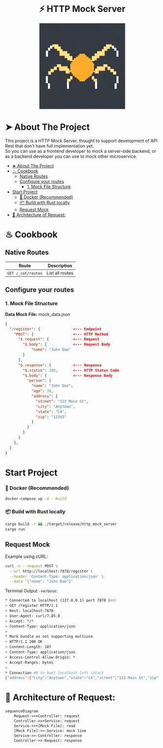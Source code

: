 <div align="center">
  <h1>⚡️ HTTP Mock Server</h1>
  <img src="./docs/logo.png">
</div>

# ➤ About The Project

This project is a HTTP Mock Server, thought to support development of API Rest that don't have full implementation yet.  
So you can use as a frontend developer to mock a server-side backend, or as a backend developer you can use to mock other microservice.

- [➤ About The Project](#-about-the-project)
- [♨︎ Cookbook](#︎-cookbook)
  - [Native Routes](#native-routes)
  - [Configure your routes](#configure-your-routes)
    - [1. Mock File Structure](#1-mock-file-structure)
- [Start Project](#start-project)
    - [🐳 Docker (Recommended)](#-docker-recommended)
    - [📦 Build with Rust locally](#-build-with-rust-locally)
  - [Request Mock](#request-mock)
- [📐 Architecture of Request:](#-architecture-of-request)
# ♨︎ Cookbook

## Native Routes

| Route              | Description     |
| ------------------ | --------------- |
| `GET /_cat/routes` | List all routes |

## Configure your routes

### 1. Mock File Structure

**Data Mock File:** mock_data.json
```json
{
  "/register": {               <--- Endpoint
    "POST": {                  <--- HTTP Method
      "$.request": {           <--- Request 
        "$.body": {            <--- Request Body
            "name": "John Doe"
        }
      },
      "$.response": {          <--- Response
        "$.status": 200,       <--- HTTP Status Code
        "$.body": {            <--- Response Body
          "person": {                       
            "name": "John Doe",
            "age": 30,
            "address": {
              "street": "123 Main St",
              "city": "Anytown",
              "state": "CA",
              "zip": "12345"
            }
          }
        }
      }
    },
  }
}
```

# Start Project

### 🐳 Docker (Recommended)
```sh
docker-compose up -d --build
```

### 📦 Build with Rust locally
```sh
cargo build -r && ./target/release/http_mock_server
cargo run
```

## Request Mock
Example using cURL:
```sh
curl -v --request POST \
  --url http://localhost:7878/register \
  --header 'Content-Type: application/json' \
  --data '{"name": "John Doe"}'
```

Terminal Output `-verbose`: 
```sh
* Connected to localhost (127.0.0.1) port 7878 (#0)
> GET /register HTTP/1.1
> Host: localhost:7878
> User-Agent: curl/7.85.0
> Accept: */*
> Content-Type: application/json
> 
* Mark bundle as not supporting multiuse
< HTTP/1.1 200 OK
< Content-Length: 107
< Content-Type: application/json
< Access-Control-Allow-Origin: *
< Accept-Ranges: bytes
< 
* Connection #0 to host localhost left intact
{"address":{"city":"Anytown","state":"CA","street":"123 Main St","zip":"12345"},"age":30,"name":"John Doe"}
```
# 📐 Architecture of Request:
```mermaid
sequenceDiagram
    Request->>+Controller: request
    Controller->>+Service: request
    Service->>+[Mock File]: read
    [Mock File]->>-Service: mock line
    Service->>-Controller: response
    Controller->>-Request: response
```